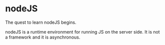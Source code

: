 # nodeJS
The quest to learn nodeJS begins.

nodeJS is a runtime environment for running JS on the server side. It is not a framework and it is asynchronous.
